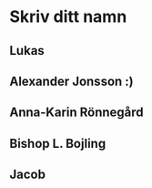 # Skriv ditt namn 

## Lukas
## Alexander Jonsson :)
## Anna-Karin Rönnegård
## Bishop L. Bojling
## Jacob